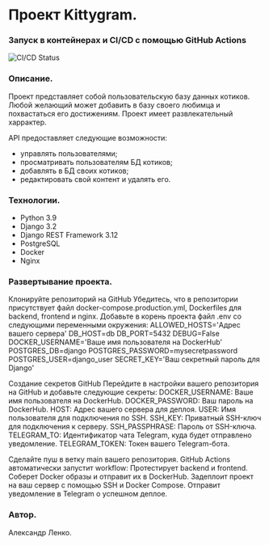 # Проект Kittygram.

### Запуск в контейнерах и CI/CD с помощью GitHub Actions

![CI/CD Status](https://github.com/alxlen/kittygram_final/actions/workflows/main.yml/badge.svg)

### Описание.

Проект представляет собой пользовательскую базу данных котиков.
Любой желающий может добавить в базу своего любимца и похвастаться его достижениям.
Проект имеет развлекательный харрактер.

API предоставляет следующие возможности: 
- управлять пользователями;
- просматривать пользователям БД котиков;
- добавлять в БД своих котиков;
- редактировать свой контент и удалять его.

### Технологии.

- Python 3.9
- Django 3.2
- Django REST Framework 3.12
- PostgreSQL
- Docker
- Nginx

### Развертывание проекта.

Клонируйте репозиторий на GitHub
Убедитесь, что в репозитории присутствует файл docker-compose.production.yml, 
Dockerfiles для backend, frontend и nginx. 
Добавьте в корень проекта файл .env со следующими переменными окружения:
ALLOWED_HOSTS='Адрес вашего сервера'
DB_HOST=db
DB_PORT=5432
DEBUG=False
DOCKER_USERNAME='Ваше имя пользователя на DockerHub'
POSTGRES_DB=django
POSTGRES_PASSWORD=mysecretpassword
POSTGRES_USER=django_user
SECRET_KEY='Ваш секретный пароль для Django'

Создание секретов GitHub
Перейдите в настройки вашего репозитория на GitHub и добавьте следующие секреты:
DOCKER_USERNAME: Ваше имя пользователя на DockerHub.
DOCKER_PASSWORD: Ваш пароль на DockerHub.
HOST: Адрес вашего сервера для деплоя.
USER: Имя пользователя для подключения по SSH.
SSH_KEY: Приватный SSH-ключ для подключения к серверу.
SSH_PASSPHRASE: Пароль от SSH-ключа.
TELEGRAM_TO: Идентификатор чата Telegram, куда будет отправлено уведомление.
TELEGRAM_TOKEN: Токен вашего Telegram-бота.

Сделайте пуш в ветку main вашего репозитория. 
GitHub Actions автоматически запустит workflow:
Протестирует backend и frontend.
Соберет Docker образы и отправит их в DockerHub.
Задеплоит проект на ваш сервер с помощью SSH и Docker Compose.
Отправит уведомление в Telegram о успешном деплое.

### Автор.

Александр Ленко.
